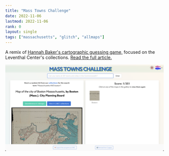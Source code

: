 ```yaml
---
title: "Mass Towns Challenge" 
date: 2022-11-06
lastmod: 2022-11-06
rank: 0
layout: single
tags: ["massachusetts", "glitch", "allmaps"]
---
```


A remix of [Hannah Baker's cartographic guessing game,](https://blog.cogapp.com/usa-states-challenge-b7d9b4fc027b) focused on the Leventhal Center's collections. [Read the full article.](https://www.leventhalmap.org/articles/town-challenge/)

[![towns](towns.png)](https://towns-challenge.glitch.me/)